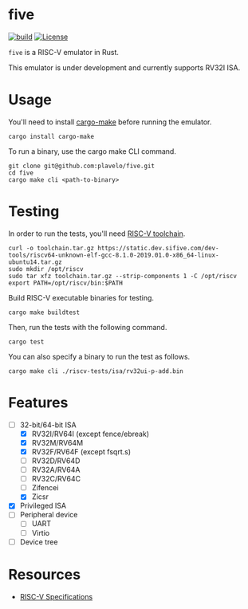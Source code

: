 # five
[![build](https://github.com/plavelo/five/workflows/test/badge.svg)](https://github.com/plavelo/five/actions)
[![License](https://img.shields.io/badge/license-MIT-blue.svg)](https://raw.githubusercontent.com/plavelo/five/main/LICENSE)

`five` is a RISC-V emulator in Rust.

This emulator is under development and currently supports RV32I ISA.

# Usage
You'll need to install [cargo-make](https://github.com/sagiegurari/cargo-make) before running the emulator.
```
cargo install cargo-make
```
To run a binary, use the cargo make CLI command.
```
git clone git@github.com:plavelo/five.git
cd five
cargo make cli <path-to-binary>
```

# Testing
In order to run the tests, you'll need [RISC-V toolchain](https://static.dev.sifive.com/dev-tools/riscv64-unknown-elf-gcc-8.1.0-2019.01.0-x86_64-linux-ubuntu14.tar.gz).
```
curl -o toolchain.tar.gz https://static.dev.sifive.com/dev-tools/riscv64-unknown-elf-gcc-8.1.0-2019.01.0-x86_64-linux-ubuntu14.tar.gz
sudo mkdir /opt/riscv
sudo tar xfz toolchain.tar.gz --strip-components 1 -C /opt/riscv
export PATH=/opt/riscv/bin:$PATH
```
Build RISC-V executable binaries for testing.
```
cargo make buildtest
```
Then, run the tests with the following command.
```
cargo test
```
You can also specify a binary to run the test as follows.
```
cargo make cli ./riscv-tests/isa/rv32ui-p-add.bin
```

# Features
* [ ] 32-bit/64-bit ISA
  * [x] RV32I/RV64I (except fence/ebreak)
  * [x] RV32M/RV64M
  * [x] RV32F/RV64F (except fsqrt.s)
  * [ ] RV32D/RV64D
  * [ ] RV32A/RV64A
  * [ ] RV32C/RV64C
  * [ ] Zifencei
  * [x] Zicsr
* [x] Privileged ISA
* [ ] Peripheral device
  * [ ] UART
  * [ ] Virtio
* [ ] Device tree

# Resources
* [RISC-V Specifications](https://riscv.org/technical/specifications/)
